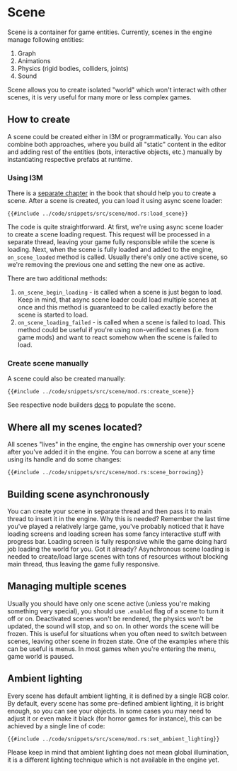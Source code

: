# Scene

Scene is a container for game entities. Currently, scenes in the engine manage following entities:

1) Graph
2) Animations
3) Physics (rigid bodies, colliders, joints)
4) Sound

Scene allows you to create isolated "world" which won't interact with other scenes, it is very useful for many
more or less complex games.

## How to create

A scene could be created either in I3M or programmatically. You can also combine both approaches, where
you build all "static" content in the editor and adding rest of the entities (bots, interactive objects, etc.)
manually by instantiating respective prefabs at runtime.

### Using I3M

There is a [separate chapter](../beginning/editor_overview.md) in the book that should help you to create a
scene. After a scene is created, you can load it using async scene loader:

```rust,no_run
{{#include ../code/snippets/src/scene/mod.rs:load_scene}}
```

The code is quite straightforward. At first, we're using async scene loader to create a scene loading request.
This request will be processed in a separate thread, leaving your game fully responsible while the scene is loading.
Next, when the scene is fully loaded and added to the engine, `on_scene_loaded` method is called. Usually there's 
only one active scene, so we're removing the previous one and setting the new one as active.

There are two additional methods:

1) `on_scene_begin_loading` - is called when a scene is just began to load. Keep in mind, that async scene loader
could load multiple scenes at once and this method is guaranteed to be called exactly before the scene is started
to load.
2) `on_scene_loading_failed` - is called when a scene is failed to load. This method could be useful if you're using
non-verified scenes (i.e. from game mods) and want to react somehow when the scene is failed to load.

### Create scene manually

A scene could also be created manually:

```rust,no_run
{{#include ../code/snippets/src/scene/mod.rs:create_scene}}
```

See respective node builders [docs](../scene/graph.md#using-node-builders) to populate the scene.

## Where all my scenes located?

All scenes "lives" in the engine, the engine has ownership over your scene after you've added it in the engine.
You can borrow a scene at any time using its handle and do some changes:

```rust,no_run
{{#include ../code/snippets/src/scene/mod.rs:scene_borrowing}}
```

## Building scene asynchronously

You can create your scene in separate thread and then pass it to main thread to insert it in the engine. Why this
is needed? Remember the last time you've played a relatively large game, you've probably noticed that it have
loading screens and loading screen has some fancy interactive stuff with progress bar. Loading screen is fully
responsive while the game doing hard job loading the world for you. Got it already? Asynchronous scene loading is
needed to create/load large scenes with tons of resources without blocking main thread, thus leaving the game
fully responsive.

## Managing multiple scenes

Usually you should have only one scene active (unless you're making something very special), you should use
`.enabled` flag of a scene to turn it off or on. Deactivated scenes won't be rendered, the physics won't be
updated, the sound will stop, and so on. In other words the scene will be frozen. This is useful for situations
when you often need to switch between scenes, leaving other scene in frozen state. One of the examples where this
can be useful is menus. In most games when you're entering the menu, game world is paused.

## Ambient lighting

Every scene has default ambient lighting, it is defined by a single RGB color. By default, every scene has
some pre-defined ambient lighting, it is bright enough, so you can see your objects. In some cases you may
need to adjust it or even make it black (for horror games for instance), this can be achieved by a single
line of code:

```rust,no_run
{{#include ../code/snippets/src/scene/mod.rs:set_ambient_lighting}}
```

Please keep in mind that ambient lighting does not mean global illumination, it is a different lighting technique
which is not available in the engine yet.

